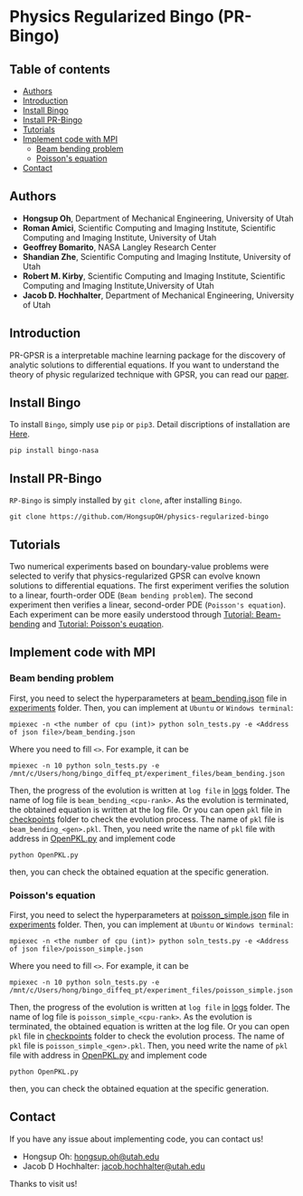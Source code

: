 # Physics Regularized Bingo (PR-Bingo)
## Table of contents
    
* [Authors](#Authors)
* [Introduction](#Introduction)
* [Install Bingo](#Install-Bingo)
* [Install PR-Bingo](#Install-PR-Bingo)
* [Tutorials](#Tutorials)
* [Implement code with MPI](#Implement-code-with-MPI)
   * [Beam bending problem](Beam-bending-problem)
   * [Poisson's equation](Poisson's-equationm)
* [Contact](#Contact)

## Authors
- <b>Hongsup Oh</b>, Department of Mechanical Engineering, University of Utah
- <b>Roman Amici</b>, Scientific Computing and Imaging Institute, Scientific Computing and Imaging Institute, University of Utah
- <b>Geoffrey Bomarito</b>, NASA Langley Research Center
- <b>Shandian Zhe</b>, Scientific Computing and Imaging Institute, University of Utah
- <b>Robert M. Kirby</b>, Scientific Computing and Imaging Institute, Scientific Computing and Imaging Institute,University of Utah
- <b>Jacob D. Hochhalter</b>, Department of Mechanical Engineering, University of Utah

## Introduction
PR-GPSR is a interpretable machine learning package for the discovery of analytic solutions to differential equations. If you want to understand the theory of physic regularized technique with GPSR, you can read our [paper](https://arxiv.org/abs/2302.03175).

## Install Bingo
To install `Bingo`, simply use `pip` or `pip3`. Detail discriptions of installation are [Here](https://nightdr.github.io/bingo/installation.html).
```
pip install bingo-nasa
```

## Install PR-Bingo
`RP-Bingo` is simply installed by `git clone`, after installing `Bingo`.
```
git clone https://github.com/HongsupOH/physics-regularized-bingo
```
## Tutorials
Two numerical experiments based on boundary-value
problems were selected to verify that physics-regularized
GPSR can evolve known solutions to differential equations. The first experiment verifies the solution to a linear,
fourth-order ODE (`Beam bending problem`). The second experiment then verifies a
linear, second-order PDE (`Poisson's equation`). Each experiment can be more easily understood through [Tutorial: Beam-bending](https://github.com/HongsupOH/physics-regularized-bingo/blob/master/Tutorial_Beambending.ipynb) and [Tutorial: Poisson's euqation](https://github.com/HongsupOH/physics-regularized-bingo/blob/master/Tutorial_Poisson.ipynb).

## Implement code with MPI
### Beam bending problem
First, you need to select the hyperparameters at [beam_bending.json](https://github.com/HongsupOH/physics-regularized-bingo/blob/master/experiment_files/beam_bending.json) file in [experiments](https://github.com/HongsupOH/physics-regularized-bingo/tree/master/experiment_files) folder.
Then, you can implement at `Ubuntu` or `Windows terminal`:
```
mpiexec -n <the number of cpu (int)> python soln_tests.py -e <Address of json file>/beam_bending.json
```
Where you need to fill `<>`. For example, it can be 
```
mpiexec -n 10 python soln_tests.py -e /mnt/c/Users/hong/bingo_diffeq_pt/experiment_files/beam_bending.json
```
Then, the progress of the evolution is written at `log file` in [logs](https://github.com/HongsupOH/physics-regularized-bingo/tree/master/logs) folder. The name of log file is `beam_bending_<cpu-rank>`. As the evolution is terminated, the obtained equation is written at the log file. Or you can open `pkl` file in [checkpoints](https://github.com/HongsupOH/physics-regularized-bingo/tree/master/checkpoints) folder to check the evolution process. The name of `pkl` file is `beam_bending_<gen>.pkl`. Then, you need write the name of `pkl` file with address in [OpenPKL.py](https://github.com/HongsupOH/physics-regularized-bingo/blob/master/OpenPKL.py) and implement code
```
python OpenPKL.py
```
then, you can check the obtained equation at the specific generation. 
### Poisson's equation
First, you need to select the hyperparameters at [poisson_simple.json](https://github.com/HongsupOH/physics-regularized-bingo/blob/master/experiment_files/poisson_simple.json) file in [experiments](https://github.com/HongsupOH/physics-regularized-bingo/tree/master/experiment_files) folder.
Then, you can implement at `Ubuntu` or `Windows terminal`:
```
mpiexec -n <the number of cpu (int)> python soln_tests.py -e <Address of json file>/poisson_simple.json
```
Where you need to fill `<>`. For example, it can be 
```
mpiexec -n 10 python soln_tests.py -e /mnt/c/Users/hong/bingo_diffeq_pt/experiment_files/poisson_simple.json
```
Then, the progress of the evolution is written at `log file` in [logs](https://github.com/HongsupOH/physics-regularized-bingo/tree/master/logs) folder. The name of log file is `poisson_simple_<cpu-rank>`. As the evolution is terminated, the obtained equation is written at the log file. Or you can open `pkl` file in [checkpoints](https://github.com/HongsupOH/physics-regularized-bingo/tree/master/checkpoints) folder to check the evolution process. The name of `pkl` file is `poisson_simple_<gen>.pkl`. Then, you need write the name of `pkl` file with address in [OpenPKL.py](https://github.com/HongsupOH/physics-regularized-bingo/blob/master/OpenPKL.py) and implement code
```
python OpenPKL.py
```
then, you can check the obtained equation at the specific generation. 
## Contact
If you have any issue about implementing code, you can contact us!

- Hongsup Oh: hongsup.oh@utah.edu
- Jacob D Hochhalter: jacob.hochhalter@utah.edu

Thanks to visit us!
